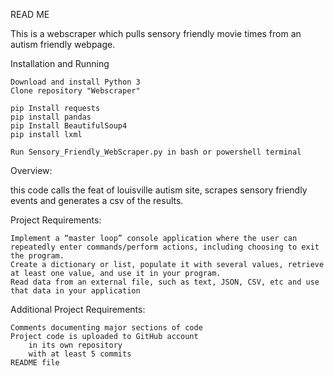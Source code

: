 READ ME

This is a webscraper which pulls sensory friendly movie times from an autism friendly webpage.

Installation and Running

    Download and install Python 3
    Clone repository "Webscraper"
    
    pip Install requests
    pip install pandas
    pip Install BeautifulSoup4
    pip install lxml
    
    Run Sensory_Friendly_WebScraper.py in bash or powershell terminal

Overview:

this code calls the feat of louisville autism site, scrapes sensory friendly events and generates a csv of the results. 

Project Requirements:

    Implement a “master loop” console application where the user can repeatedly enter commands/perform actions, including choosing to exit the program.
    Create a dictionary or list, populate it with several values, retrieve at least one value, and use it in your program.
    Read data from an external file, such as text, JSON, CSV, etc and use that data in your application

Additional Project Requirements:

    Comments documenting major sections of code
    Project code is uploaded to GitHub account
        in its own repository
        with at least 5 commits
    README file
